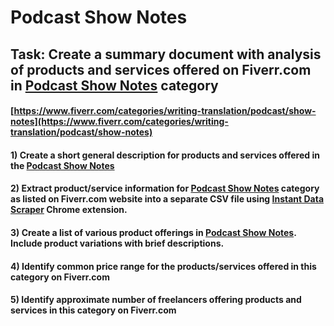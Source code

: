 # Podcast Show Notes
## Task: Create a summary document with analysis of products and services offered on Fiverr.com in [Podcast Show Notes](https://www.fiverr.com/categories/writing-translation/podcast/show-notes) category
#### [https://www.fiverr.com/categories/writing-translation/podcast/show-notes](https://www.fiverr.com/categories/writing-translation/podcast/show-notes)
#### 1) Create a short general description for products and services offered in the [Podcast Show Notes](https://www.fiverr.com/categories/writing-translation/podcast/show-notes)
#### 2) Extract product/service information for [Podcast Show Notes](https://www.fiverr.com/categories/writing-translation/podcast/show-notes) category as listed on Fiverr.com website into a separate CSV file using [Instant Data Scraper](https://chrome.google.com/webstore/detail/instant-data-scraper/ofaokhiedipichpaobibbnahnkdoiiah) Chrome extension.
#### 3) Create a list of various product offerings in [Podcast Show Notes](https://www.fiverr.com/categories/writing-translation/podcast/show-notes). Include product variations with brief descriptions.
#### 4) Identify common price range for the products/services offered in this category on Fiverr.com
#### 5) Identify approximate number of freelancers offering products and services in this category on Fiverr.com
